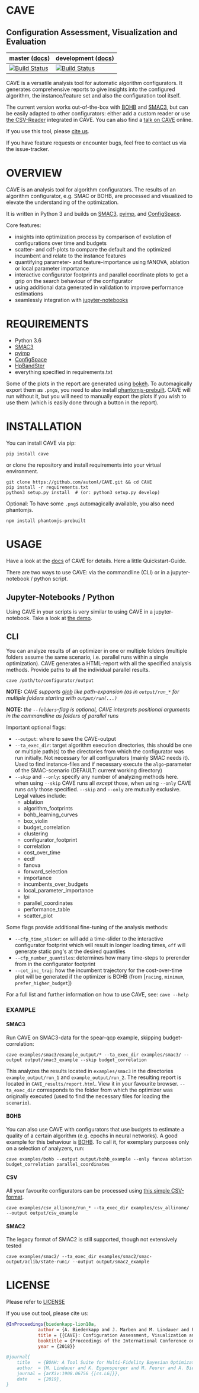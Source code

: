 # CAVE
## Configuration Assessment, Visualization and Evaluation

| master ([docs](https://automl.github.io/CAVE/stable/)) | development ([docs](https://automl.github.io/CAVE/dev/)) |
| --- | --- |
| [![Build Status](https://travis-ci.org/automl/CAVE.svg?branch=master)](https://travis-ci.org/automl/CAVE) | [![Build Status](https://travis-ci.org/automl/CAVE.svg?branch=development)](https://travis-ci.org/automl/CAVE) |   |

CAVE is a versatile analysis tool for automatic algorithm configurators. It generates comprehensive reports to
give insights into the configured algorithm, the instance/feature set and also the configuration tool itself.

The current version works out-of-the-box with [BOHB](https://github.com/automl/HpBandSter) and [SMAC3](https://github.com/automl/SMAC3), but can be easily adapted to other configurators: either add a custom reader or use [the CSV-Reader](https://automl.github.io/CAVE/stable/manualdoc/fileformats.html#csv) integrated in CAVE.
You can also find a [talk on CAVE](https://drive.google.com/file/d/1lNu6sZGB3lcr6fYI1tzLOJzILISO9WE1/view) online.

If you use this tool, please [cite us](#license).

If you have feature requests or encounter bugs, feel free to contact us via the issue-tracker.

# OVERVIEW 
CAVE is an analysis tool for algorithm configurators.
The results of an algorithm configurator, e.g. SMAC or BOHB, are processed and visualized to elevate the understanding of the optimization.

It is written in Python 3 and builds on [SMAC3](https://github.com/automl/SMAC3), [pyimp](https://github.com/automl/ParameterImportance),  and [ConfigSpace](https://github.com/automl/ConfigSpace).  

Core features:
  * insights into optimization process by comparison of evolution of configurations over time and budgets
  * scatter- and cdf-plots to compare the default and the optimized incumbent and relate to the instance features
  * quantifying parameter- and feature-importance using fANOVA, ablation or local parameter importance  
  * interactive configurator footprints and parallel coordinate plots to get a grip on the search behaviour of the configurator
  * using additional data generated in validation to improve performance estimations
  * seamlessly integration with [jupyter-notebooks](https://github.com/automl/CAVE/blob/master/examples/cave_notebook.ipynb)

# REQUIREMENTS
- Python 3.6
- [SMAC3](https://github.com/automl/SMAC3)
- [pyimp](https://github.com/automl/ParameterImportance)
- [ConfigSpace](https://github.com/automl/ConfigSpace)
- [HpBandSter](https://github.com/automl/HpBandSter)
- everything specified in requirements.txt

Some of the plots in the report are generated using [bokeh](https://bokeh.pydata.org/en/latest/). To automagically export them as `.png`s, you need to also install [phantomjs-prebuilt](https://www.npmjs.com/package/phantomjs-prebuilt). CAVE will run without it, but you will need to manually export the plots if you wish to use them (which is easily done through a button in the report).

# INSTALLATION
You can install CAVE via pip:
```
pip install cave
```
or clone the repository and install requirements into your virtual environment.
```
git clone https://github.com/automl/CAVE.git && cd CAVE
pip install -r requirements.txt
python3 setup.py install  # (or: python3 setup.py develop)
```
Optional: To have some `.png`s automagically available, you also need phantomjs.
```
npm install phantomjs-prebuilt
```

# USAGE
Have a look at the [docs](https://automl.github.io/CAVE/stable/) of CAVE for details. Here a little Quickstart-Guide.

There are two ways to use CAVE: via the commandline (CLI) or in a jupyter-notebook / python script.

## Jupyter-Notebooks / Python

Using CAVE in your scripts is very similar to using CAVE in a jupyter-notebook.
Take a look at [the demo](https://github.com/automl/CAVE/blob/master/examples/cave_notebook.ipynb).

## CLI

You can analyze results of an optimizer in one or multiple folders (multiple folders assume the same scenario, i.e. parallel runs within a single optimization).
CAVE generates a HTML-report with all the specified analysis methods.
Provide paths to all the individual parallel results.

```
cave /path/to/configurator/output
```

**NOTE:** *CAVE supports [glob](https://docs.python.org/3/library/glob.html) like path-expansion (as in `output/run_*` for multiple folders starting with `output/run(...)`*

**NOTE:** *the `--folders`-flag is optional, CAVE interprets positional arguments in the commandline as folders of parallel runs*

Important optional flags:
- `--output`: where to save the CAVE-output
- `--ta_exec_dir`: target algorithm execution directories, this should be one or multiple path(s) to
  the directories from which the configurator was run initially.
  Not necessary for all configurators (mainly SMAC needs it).
  Used to find instance-files and if necessary execute the `algo`-parameter of the SMAC-scenario (DEFAULT: current working directory)
- `--skip` and `--only`: specify any number of analyzing methods here.
  when using `--skip` CAVE runs all *except* those, when using `--only` CAVE runs *only* those specified.
  `--skip` and `--only` are mutually exclusive.
  Legal values include:
   * ablation
   * algorithm_footprints
   * bohb_learning_curves
   * box_violin
   * budget_correlation
   * clustering
   * configurator_footprint
   * correlation
   * cost_over_time
   * ecdf
   * fanova
   * forward_selection
   * importance
   * incumbents_over_budgets
   * local_parameter_importance
   * lpi
   * parallel_coordinates
   * performance_table
   * scatter_plot

Some flags provide additional fine-tuning of the analysis methods:

- `--cfp_time_slider`: `on` will add a time-slider to the interactive configurator footprint which will result in longer loading times, `off` will generate static png's at the desired quantiles
- `--cfp_number_quantiles`: determines how many time-steps to prerender from in the configurator footprint
- `--cot_inc_traj`: how the incumbent trajectory for the cost-over-time plot will be generated if the optimizer is BOHB (from [`racing`, `minimum`, `prefer_higher_budget`])

For a full list and further information on how to use CAVE, see:
`cave --help`

### EXAMPLE
#### SMAC3
Run CAVE on SMAC3-data for the spear-qcp example, skipping budget-correlation:
```
cave examples/smac3/example_output/* --ta_exec_dir examples/smac3/ --output output/smac3_example --skip budget_correlation
```
This analyzes the results located in `examples/smac3` in the directories `example_output/run_1` and `example_output/run_2`.
The resulting report is located in `CAVE_results/report.html`. View it in your favourite browser.
`--ta_exec_dir` corresponds to the folder from which the optimizer was originally executed (used to find the necessary files for loading the `scenario`).

#### BOHB
You can also use CAVE with configurators that use budgets to estimate a quality of a certain algorithm (e.g. epochs in neural networks).
A good example for this behaviour is [BOHB](https://github.com/automl/HpBandSter).
To call it, for exemplary purposes only on a selection of analyzers, run:
```
cave examples/bohb --output output/bohb_example --only fanova ablation budget_correlation parallel_coordinates
```

#### CSV
All your favourite configurators can be processed using [this simple CSV-format](https://automl.github.io/CAVE/stable/manualdoc/fileformats.html#csv).
```
cave examples/csv_allinone/run_* --ta_exec_dir examples/csv_allinone/ --output output/csv_example
```

#### SMAC2
The legacy format of SMAC2 is still supported, though not extensively tested
```
cave examples/smac2/ --ta_exec_dir examples/smac2/smac-output/aclib/state-run1/ --output output/smac2_example
```

# LICENSE 
Please refer to [LICENSE](https://github.com/automl/CAVE/blob/master/LICENSE)

If you use out tool, please cite us:

```bibtex
@InProceedings{biedenkapp-lion18a,
            author = {A. Biedenkapp and J. Marben and M. Lindauer and F. Hutter},
            title = {{CAVE}: Configuration Assessment, Visualization and Evaluation},
            booktitle = {Proceedings of the International Conference on Learning and Intelligent Optimization (LION'18)},
            year = {2018}}

@journal{
    title   = {BOAH: A Tool Suite for Multi-Fidelity Bayesian Optimization & Analysis of Hyperparameters},
    author  = {M. Lindauer and K. Eggensperger and M. Feurer and A. Biedenkapp and J. Marben and P. Müller and F. Hutter},
    journal = {arXiv:1908.06756 {[cs.LG]}},
    date    = {2019},
}
```

